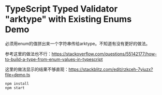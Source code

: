 TypeScript Typed Validator "arktype" with Existing Enums Demo
===========================

必须用enum的值拼出来一个字符串传给arktype。不知道有没有更好的做法。

参考这里的做法也不行：https://stackoverflow.com/questions/55142177/how-to-build-a-type-from-enum-values-in-typescript

这里的做法显示的结果不够直观：https://stackblitz.com/edit/rzkceh-7yiuzx?file=demo.ts

```
npm install
npm start
```